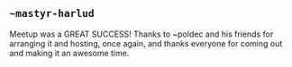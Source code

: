 ## `~mastyr-harlud`
Meetup was a GREAT SUCCESS! Thanks to ~poldec and his friends for arranging it and hosting, once again, and thanks everyone for coming out and making it an awesome time. 